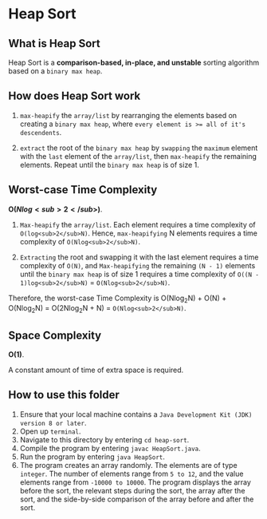 # Heap Sort

## What is Heap Sort
Heap Sort is a **comparison-based, in-place, and unstable** sorting algorithm based on a `binary max heap`.

## How does Heap Sort work
1. `max-heapify` the `array/list` by rearranging the elements based on creating a `binary max heap`, where `every element is >= all of it's descendents`.

2. `extract` the root of the `binary max heap` by `swapping` the `maximum` element with the `last` element of the `array/list`, then `max-heapify` the remaining elements. Repeat until the `binary max heap` is of size 1.

## Worst-case Time Complexity
**O($Nlog<sub>2</sub>$)**.

1. `Max-heapify` the `array/list`. Each element requires a time complexity of `O(log<sub>2</sub>N)`. Hence, `max-heapifying` N elements requires a time complexity of `O(Nlog<sub>2</sub>N)`.

2. `Extracting` the root and swapping it with the last element requires a time complexity of `O(N)`, and `Max-heapifying` the remaining `(N - 1)` elements until the `binary max heap` is of size 1 requires a time complexity of `O((N - 1)log<sub>2</sub>N)` = `O(Nlog<sub>2</sub>N)`.

Therefore, the worst-case Time Complexity is O(Nlog<sub>2</sub>N) + O(N) + O(Nlog<sub>2</sub>N) = O(2Nlog<sub>2</sub>N + N) = `O(Nlog<sub>2</sub>N)`.

## Space Complexity
**O(1)**.

A constant amount of time of extra space is required.

## How to use this folder
1. Ensure that your local machine contains a `Java Development Kit (JDK) version 8 or later`.
2. Open up `terminal`.
3. Navigate to this directory by entering `cd heap-sort`.
4. Compile the program by entering `javac HeapSort.java`.
5. Run the program by entering `java HeapSort`.
6. The program creates an array randomly. The elements are of type `integer`. The number of elements range from `5 to 12`, and the value elements range from `-10000 to 10000`. The program displays the array before the sort, the relevant steps during the sort, the array after the sort, and the side-by-side comparison of the array before and after the sort.

